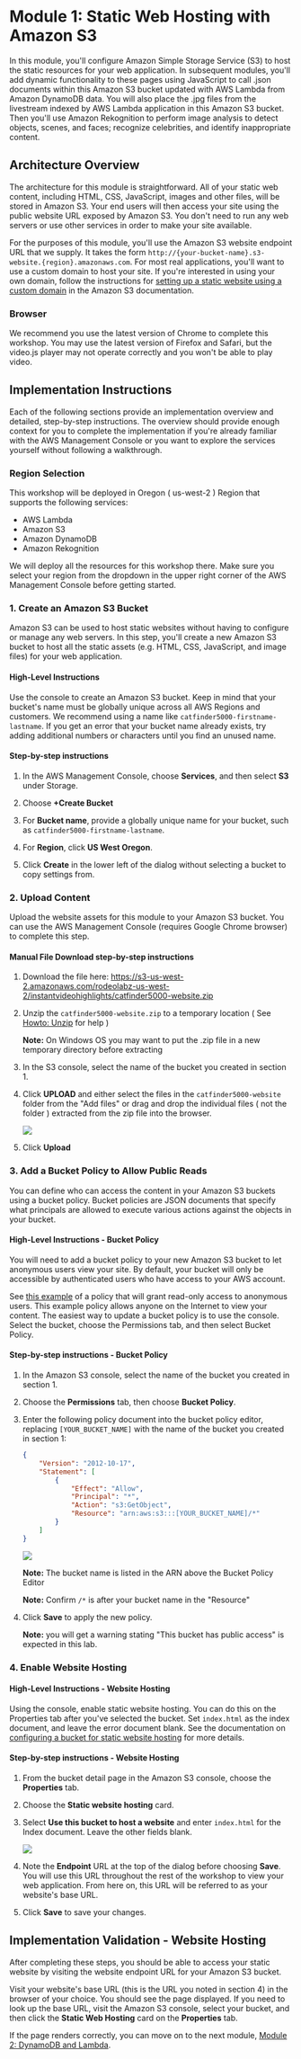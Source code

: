# Module 1: Static Web Hosting with Amazon S3

In this module, you'll configure Amazon Simple Storage Service (S3) to host the static resources for your web application. In subsequent modules, you'll add dynamic functionality to these pages using JavaScript to call .json documents within this Amazon S3 bucket updated with AWS Lambda from Amazon DynamoDB data. You will also place the .jpg files from the livestream indexed by AWS Lambda application in this Amazon S3 bucket. Then you'll use Amazon Rekognition to perform image analysis to detect objects, scenes, and faces; recognize celebrities, and identify inappropriate content. 

## Architecture Overview

The architecture for this module is straightforward. All of your static web content, including HTML, CSS, JavaScript, images and other files, will be stored in Amazon S3. Your end users will then access your site using the public website URL exposed by Amazon S3. You don't need to run any web servers or use other services in order to make your site available.

For the purposes of this module, you'll use the Amazon S3 website endpoint URL that we supply. It takes the form `http://{your-bucket-name}.s3-website.{region}.amazonaws.com`. For most real applications, you'll want to use a custom domain to host your site. If you're interested in using your own domain, follow the instructions for [setting up a static website using a custom domain](http://docs.aws.amazon.com/AmazonS3/latest/dev/website-hosting-custom-domain-walkthrough.html) in the Amazon S3 documentation.

### Browser

We recommend you use the latest version of Chrome to complete this workshop. You may use the latest version of Firefox and Safari, but the video.js player may not operate correctly and you won't be able to play video.

## Implementation Instructions

Each of the following sections provide an implementation overview and detailed, step-by-step instructions. The overview should provide enough context for you to complete the implementation if you're already familiar with the AWS Management Console or you want to explore the services yourself without following a walkthrough.

### Region Selection

This workshop will be deployed in Oregon ( us-west-2 ) Region that supports the following services:

- AWS Lambda
- Amazon S3
- Amazon DynamoDB
- Amazon Rekognition

We will deploy all the resources for this workshop there. Make sure you select your region from the dropdown in the upper right corner of the AWS Management Console before getting started.

### 1. Create an Amazon S3 Bucket

Amazon S3 can be used to host static websites without having to configure or manage any web servers. In this step, you'll create a new Amazon S3 bucket to host all the static assets (e.g. HTML, CSS, JavaScript, and image files) for your web application.

#### High-Level Instructions

Use the console to create an Amazon S3 bucket. Keep in mind that your bucket's name must be globally unique across all AWS Regions and customers. We recommend using a name like `catfinder5000-firstname-lastname`. If you get an error that your bucket name already exists, try adding additional numbers or characters until you find an unused name.

#### Step-by-step instructions

1. In the AWS Management Console, choose **Services**, and then select **S3** under Storage.

1. Choose **+Create Bucket**

1. For **Bucket name**, provide a globally unique name for your bucket, such as `catfinder5000-firstname-lastname`.

1. For **Region**, click **US West Oregon**.

1. Click **Create** in the lower left of the dialog without selecting a bucket to copy settings from.

### 2. Upload Content

Upload the website assets for this module to your Amazon S3 bucket. You can use the AWS Management Console (requires Google Chrome browser) to complete this step.

#### Manual File Download step-by-step instructions

1. Download the file here: <https://s3-us-west-2.amazonaws.com/rodeolabz-us-west-2/instantvideohighlights/catfinder5000-website.zip>

1. Unzip the `catfinder5000-website.zip` to a temporary location ( See [Howto: Unzip](https://answers.stanford.edu/solution/how-do-i-zip-and-unzip-files-and-folders-do-i-need-winzip-or-stuffit) for help )

    **Note:** On Windows OS you may want to put the .zip file in a new temporary directory before extracting

1. In the S3 console, select the name of the bucket you created in section 1.

1. Click **UPLOAD**  and either select the files in the `catfinder5000-website` folder from the "Add files" or drag and drop the individual files ( not the folder ) extracted from the zip file into the browser. 

    ![](../images/catfinder5000-s3upload1.png)

1. Click **Upload**

### 3. Add a Bucket Policy to Allow Public Reads

You can define who can access the content in your Amazon S3 buckets using a bucket policy. Bucket policies are JSON documents that specify what principals are allowed to execute various actions against the objects in your bucket.

#### High-Level Instructions - Bucket Policy

You will need to add a bucket policy to your new Amazon S3 bucket to let anonymous users view your site. By default, your bucket will only be accessible by authenticated users who have access to your AWS account.

See [this example](http://docs.aws.amazon.com/AmazonS3/latest/dev/example-bucket-policies.html#example-bucket-policies-use-case-2) of a policy that will grant read-only access to anonymous users. This example policy allows anyone on the Internet to view your content. The easiest way to update a bucket policy is to use the console. Select the bucket, choose the Permissions tab, and then select Bucket Policy.

#### Step-by-step instructions - Bucket Policy

1. In the Amazon S3 console, select the name of the bucket you created in section 1.

1. Choose the **Permissions** tab, then choose **Bucket Policy**.

1. Enter the following policy document into the bucket policy editor, replacing `[YOUR_BUCKET_NAME]` with the name of the bucket you created in section 1:

    ```json
    {
        "Version": "2012-10-17",
        "Statement": [
            {
                "Effect": "Allow",
                "Principal": "*",
                "Action": "s3:GetObject",
                "Resource": "arn:aws:s3:::[YOUR_BUCKET_NAME]/*"
            }
        ]
    }
    ```

    ![](../images/catfinder5000-s3bucketpolicy.png)

    **Note:** The bucket name is listed in the ARN above the Bucket Policy Editor

    **Note:** Confirm `/*` is after your bucket name in the "Resource"

1. Click **Save** to apply the new policy.

    **Note:** you will get a warning stating "This bucket has public access" is expected in this lab.

### 4. Enable Website Hosting

#### High-Level Instructions - Website Hosting

Using the console, enable static website hosting. You can do this on the Properties tab after you've selected the bucket. Set `index.html` as the index document, and leave the error document blank. See the documentation on [configuring a bucket for static website hosting](https://docs.aws.amazon.com/AmazonS3/latest/dev/HowDoIWebsiteConfiguration.html) for more details.

#### Step-by-step instructions - Website Hosting

1. From the bucket detail page in the Amazon S3 console, choose the **Properties** tab.

1. Choose the **Static website hosting** card.

1. Select **Use this bucket to host a website** and enter `index.html` for the Index document. Leave the other fields blank. 

    ![](../images/catfinder5000-s3staticwebsite.png)

1. Note the **Endpoint** URL at the top of the dialog before choosing **Save**. You will use this URL throughout the rest of the workshop to view your web application. From here on, this URL will be referred to as your website's base URL.

1. Click **Save** to save your changes.

## Implementation Validation  - Website Hosting

After completing these steps, you should be able to access your static website by visiting the website endpoint URL for your Amazon S3 bucket.

Visit your website's base URL (this is the URL you noted in section 4) in the browser of your choice. You should see the page displayed. If you need to look up the base URL, visit the Amazon S3 console, select your bucket, and then click the **Static Web Hosting** card on the **Properties** tab.

If the page renders correctly, you can move on to the next module, [Module 2: DynamoDB and Lambda](../2_DynamoDB/README.md).
